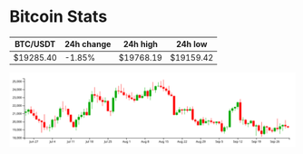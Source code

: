 # Bitcoin Stats

BTC/USDT|24h change|24h high|24h low|
|---|---|---|---|
|$19285.40|-1.85%|$19768.19|$19159.42|

<img src="./chart.svg">
